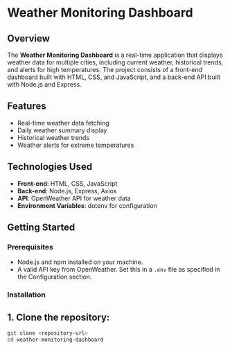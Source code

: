 # Weather Monitoring Dashboard

## Overview
The **Weather Monitoring Dashboard** is a real-time application that displays weather data for multiple cities, including current weather, historical trends, and alerts for high temperatures. The project consists of a front-end dashboard built with HTML, CSS, and JavaScript, and a back-end API built with Node.js and Express.

## Features
- Real-time weather data fetching
- Daily weather summary display
- Historical weather trends
- Weather alerts for extreme temperatures

## Technologies Used
- **Front-end**: HTML, CSS, JavaScript
- **Back-end**: Node.js, Express, Axios
- **API**: OpenWeather API for weather data
- **Environment Variables**: dotenv for configuration

## Getting Started

### Prerequisites
- Node.js and npm installed on your machine.
- A valid API key from OpenWeather. Set this in a `.env` file as specified in the Configuration section.

### Installation

## 1. Clone the repository:
   ```bash
   git clone <repository-url>
   cd weather-monitoring-dashboard
```
